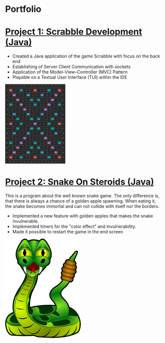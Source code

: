 # Portfolio
# [Project 1: Scrabble Development (Java)](https://github.com/Maxim020/ProjectGame)
- Created a Java application of the game Scrabble with focus on the back end
- Establishing of Server Client Communication with sockets
- Application of the Model–View–Controller (MVC) Pattern
- Playable on a Textual User Interface (TUI) within the IDE

<img src="https://github.com/yasinfahmy/Portfolio/blob/main/images/ScrabbleBoard.JPG" width="194" height="256" />

# [Project 2: Snake On Steroids (Java)](https://github.com/yasinfahmy/Snake-On-Steroids)
This is a program about the well known snake game. The only difference is, that there is always a chance of a golden apple spawning. When eating it, the snake becomes immortal and can not collide with itself nor the borders.
- Implemented a new feature with golden apples that makes the snake invulnerable.
- Implemented timers for the "color effect" and invulnerability.
- Made it possible to restart the game in the end screen

<img src="https://github.com/yasinfahmy/Portfolio/blob/main/images/SnakeOnSteroids.png" width="244" height="320"/>
